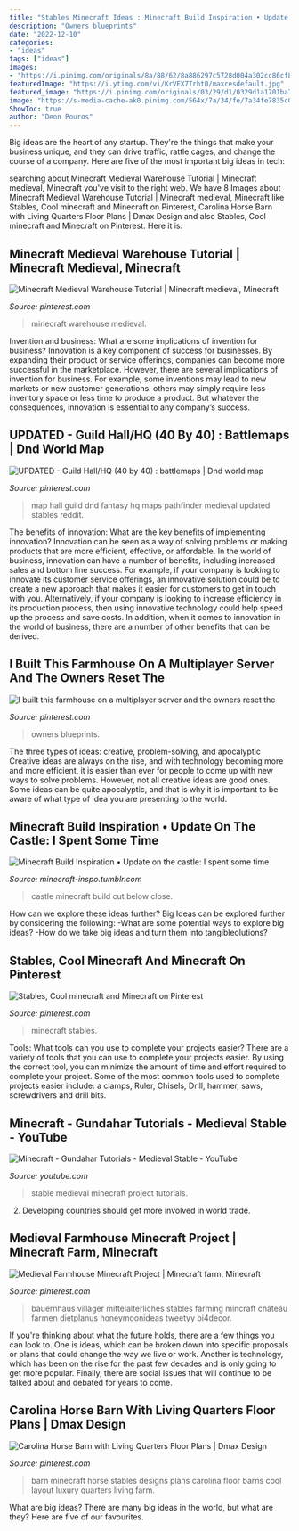 ```yaml
---
title: "Stables Minecraft Ideas : Minecraft Build Inspiration • Update On The Castle: I Spent Some Time"
description: "Owners blueprints"
date: "2022-12-10"
categories:
- "ideas"
tags: ["ideas"]
images:
- "https://i.pinimg.com/originals/8a/88/62/8a886297c5728d004a302cc86cf82188.png"
featuredImage: "https://i.ytimg.com/vi/KrVEX7Trht0/maxresdefault.jpg"
featured_image: "https://i.pinimg.com/originals/03/29/d1/0329d1a1701ba719dfedbd8860858911.png"
image: "https://s-media-cache-ak0.pinimg.com/564x/7a/34/fe/7a34fe7835c0cfd8856a06cf28cd8d65.jpg"
ShowToc: true
author: "Deon Pouros"
---
```



Big ideas are the heart of any startup. They're the things that make your business unique, and they can drive traffic, rattle cages, and change the course of a company. Here are five of the most important big ideas in tech: 

	

		
searching about Minecraft Medieval Warehouse Tutorial | Minecraft medieval, Minecraft you've visit to the right web. We have 8 Images about Minecraft Medieval Warehouse Tutorial | Minecraft medieval, Minecraft like Stables, Cool minecraft and Minecraft on Pinterest, Carolina Horse Barn with Living Quarters Floor Plans | Dmax Design and also Stables, Cool minecraft and Minecraft on Pinterest. Here it is:
		
    
## Minecraft Medieval Warehouse Tutorial | Minecraft Medieval, Minecraft

<img loading=lazy src="https://i.pinimg.com/736x/43/bf/f4/43bff483e4fe0925b33782e33e9cf160--minecraft.jpg" onerror="this.onerror=null;this.src='https://tse1.mm.bing.net/th?id=OIP.cjEkQ5mVnLt6WsooXv1AygHaD0&amp;pid=15.1';" alt="Minecraft Medieval Warehouse Tutorial | Minecraft medieval, Minecraft">

_Source: pinterest.com_

>minecraft warehouse medieval. 

	

Invention and business: What are some implications of invention for business?
Innovation is a key component of success for businesses. By expanding their product or service offerings, companies can become more successful in the marketplace. However, there are several implications of invention for business. For example, some inventions may lead to new markets or new customer generations. others may simply require less inventory space or less time to produce a product. But whatever the consequences, innovation is essential to any company’s success.

    
## UPDATED - Guild Hall/HQ (40 By 40) : Battlemaps | Dnd World Map

<img loading=lazy src="https://i.pinimg.com/736x/68/1a/eb/681aeb7c86e22603ebeb24183e513fa8.jpg" onerror="this.onerror=null;this.src='https://tse2.mm.bing.net/th?id=OIP.IP5pn0T37509wdHpTGbAqAHaHa&amp;pid=15.1';" alt="UPDATED - Guild Hall/HQ (40 by 40) : battlemaps | Dnd world map">

_Source: pinterest.com_

>map hall guild dnd fantasy hq maps pathfinder medieval updated stables reddit. 

	

The benefits of innovation: What are the key benefits of implementing innovation?
Innovation can be seen as a way of solving problems or making products that are more efficient, effective, or affordable. In the world of business, innovation can have a number of benefits, including increased sales and bottom line success. For example, if your company is looking to innovate its customer service offerings, an innovative solution could be to create a new approach that makes it easier for customers to get in touch with you. Alternatively, if your company is looking to increase efficiency in its production process, then using innovative technology could help speed up the process and save costs. In addition, when it comes to innovation in the world of business, there are a number of other benefits that can be derived.

    
## I Built This Farmhouse On A Multiplayer Server And The Owners Reset The

<img loading=lazy src="https://i.pinimg.com/originals/03/29/d1/0329d1a1701ba719dfedbd8860858911.png" onerror="this.onerror=null;this.src='https://tse3.mm.bing.net/th?id=OIP.XttzRoQi4vNGjl50-tn1SwHaEo&amp;pid=15.1';" alt="I built this farmhouse on a multiplayer server and the owners reset the">

_Source: pinterest.com_

>owners blueprints. 

	

The three types of ideas: creative, problem-solving, and apocalyptic
Creative ideas are always on the rise, and with technology becoming more and more efficient, it is easier than ever for people to come up with new ways to solve problems. However, not all creative ideas are good ones. Some ideas can be quite apocalyptic, and that is why it is important to be aware of what type of idea you are presenting to the world.

    
## Minecraft Build Inspiration • Update On The Castle: I Spent Some Time

<img loading=lazy src="https://66.media.tumblr.com/7d8f76ea46e0fab81828ebdbca308bb4/tumblr_inline_ptxqap2YAh1uunber_1280.png" onerror="this.onerror=null;this.src='https://tse3.mm.bing.net/th?id=OIP.iz9atusEW2h8hJ_ceOAkpQHaD3&amp;pid=15.1';" alt="Minecraft Build Inspiration • Update on the castle: I spent some time">

_Source: minecraft-inspo.tumblr.com_

>castle minecraft build cut below close. 

	

How can we explore these ideas further?
Big Ideas can be explored further by considering the following: 
-What are some potential ways to explore big ideas? 
-How do we take big ideas and turn them into tangibleolutions?

    
## Stables, Cool Minecraft And Minecraft On Pinterest

<img loading=lazy src="https://s-media-cache-ak0.pinimg.com/564x/7a/34/fe/7a34fe7835c0cfd8856a06cf28cd8d65.jpg" onerror="this.onerror=null;this.src='https://tse1.mm.bing.net/th?id=OIP.p9TPx6NHBFAuNHAeoj3Q7wHaEn&amp;pid=15.1';" alt="Stables, Cool minecraft and Minecraft on Pinterest">

_Source: pinterest.com_

>minecraft stables. 

	

Tools: What tools can you use to complete your projects easier?
There are a variety of tools that you can use to complete your projects easier. By using the correct tool, you can minimize the amount of time and effort required to complete your project. Some of the most common tools used to complete projects easier include: a clamps, Ruler, Chisels, Drill, hammer, saws, screwdrivers and drill bits.

    
## Minecraft - Gundahar Tutorials - Medieval Stable - YouTube

<img loading=lazy src="https://i.ytimg.com/vi/KrVEX7Trht0/maxresdefault.jpg" onerror="this.onerror=null;this.src='https://tse2.mm.bing.net/th?id=OIP.jaOzIfsQhB2xonPm2yMTVgHaEK&amp;pid=15.1';" alt="Minecraft - Gundahar Tutorials - Medieval Stable - YouTube">

_Source: youtube.com_

>stable medieval minecraft project tutorials. 

	

2. Developing countries should get more involved in world trade.

    
## Medieval Farmhouse Minecraft Project | Minecraft Farm, Minecraft

<img loading=lazy src="https://i.pinimg.com/originals/8a/88/62/8a886297c5728d004a302cc86cf82188.png" onerror="this.onerror=null;this.src='https://tse4.mm.bing.net/th?id=OIP.J7Q-S-yt6a9OVAXfoiKbUQHaEo&amp;pid=15.1';" alt="Medieval Farmhouse Minecraft Project | Minecraft farm, Minecraft">

_Source: pinterest.com_

>bauernhaus villager mittelalterliches stables farming mincraft château farmen dietplanus honeymoonideas tweetyy bi4decor. 

	

If you're thinking about what the future holds, there are a few things you can look to. One is ideas, which can be broken down into specific proposals or plans that could change the way we live or work. Another is technology, which has been on the rise for the past few decades and is only going to get more popular. Finally, there are social issues that will continue to be talked about and debated for years to come.

    
## Carolina Horse Barn With Living Quarters Floor Plans | Dmax Design

<img loading=lazy src="https://i.pinimg.com/736x/aa/0b/25/aa0b250a93857c50f8e2f422df0d235f.jpg" onerror="this.onerror=null;this.src='https://tse2.mm.bing.net/th?id=OIP.oZIU286kvTd-TQ0CFShdwQHaDt&amp;pid=15.1';" alt="Carolina Horse Barn with Living Quarters Floor Plans | Dmax Design">

_Source: pinterest.com_

>barn minecraft horse stables designs plans carolina floor barns cool layout luxury quarters living farm. 

	

What are big ideas?
There are many big ideas in the world, but what are they? Here are five of our favourites.

